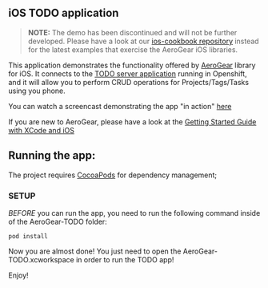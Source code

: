 iOS TODO application   
--------------------

> **NOTE:**  The demo has been discontinued and will not be further developed. Please have a look at our [ios-cookbook repository](https://github.com/aerogear/aerogear-ios-cookbook) instead for the latest examples that exercise the AeroGear iOS libraries.


This application demonstrates the functionality offered by [AeroGear](http://aerogear.org) library for iOS.
It connects to the [TODO server application](https://todo-aerogear.rhcloud.com) running in Openshift, and it will allow you to perform CRUD operations
for Projects/Tags/Tasks using you phone.

You can watch a screencast demonstrating the app "in action" [here](https://vimeo.com/50829021)

If you are new to AeroGear, please have a look at the [Getting Started Guide with XCode and iOS](http://aerogear.org/docs/guides/GetStartedwithAeroGearandXcode/)

## Running the app:

The project requires [CocoaPods](http://cocoapods.org/) for dependency management;

### SETUP

_BEFORE_ you can run the app, you need to run the following command inside of the AeroGear-TODO folder:

    pod install

Now you are almost done! You just need to open the AeroGear-TODO.xcworkspace in order to run the TODO app!

Enjoy!
